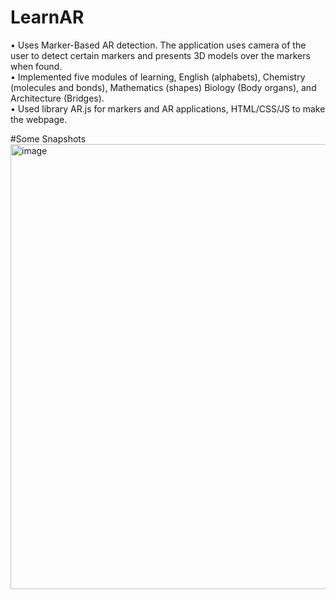 # LearnAR
• Uses Marker-Based AR detection. The application uses camera of the user to detect certain markers and presents 3D models over the markers when found.
<br />
• Implemented five modules of learning, English (alphabets), Chemistry (molecules and bonds), Mathematics (shapes) Biology (Body organs), and Architecture (Bridges).
<br />
• Used library AR.js for markers and AR applications, HTML/CSS/JS to make the webpage.

#Some Snapshots
<br />
<img width="712" alt="image" src="https://user-images.githubusercontent.com/72400473/180584665-a004af58-1862-430d-8de9-a2b47036637e.png">
